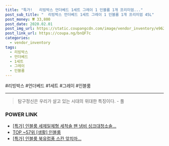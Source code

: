 ```yaml
--- 
title: "특가!   리빙박스 언더베드 1세트 그레이 1 인블룸 1개 프리미엄..." 
post_sub_title: "  리빙박스 언더베드 1세트 그레이 1 인블룸 1개 프리미엄 45L" 
post_money: ₩ 33,800 
post_date: 2020.02.01 
post_img_url: https://static.coupangcdn.com/image/vendor_inventory/e962/a591e4ffd20a0a5d28823b623126b7929599c49c70c9bcc126d4110caa63.jpg 
post_link_url: https://coupa.ng/bnQF7c 
categories: 
  - vendor_inventory 
tags: 
  - 리빙박스 
  - 언더베드 
  - 1세트 
  - 그레이 
  - 인블룸 
--- 
```

  #리빙박스 #언더베드 #1세트 #그레이 #인블룸 
<hr> 

> 탐구정신은 우리가 살고 있는 시대의 위대한 특징이다. - 풀 


### POWER LINK

* <a href="https://blog.naver.com/sakai111/221792304828" target="_blank">[특가] 인블룸 세제일체형 세척솔 팬 냄비 싱크대청소솔...</a>
* <a href="https://blog.naver.com/an0733/221792080050" target="_blank"> TOP ~57위 [생활] 인블룸</a>
* <a href="https://blog.naver.com/santokki14/221792810893" target="_blank">[특가] 인블룸 북유럽풍 스칸 앞치마...</a>
